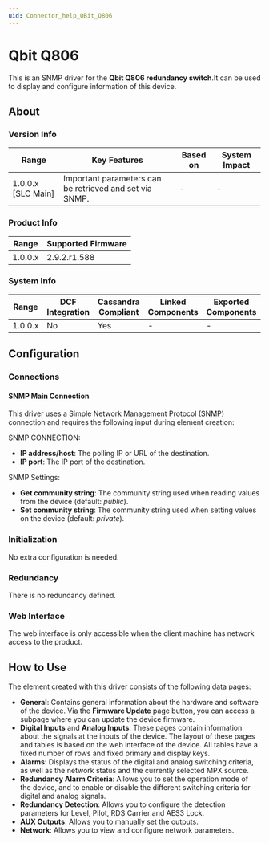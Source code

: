 ```yaml
---
uid: Connector_help_QBit_Q806
---
```


# Qbit Q806

This is an SNMP driver for the **Qbit Q806 redundancy switch**.It can be used to display and configure information of this device.

## About

### Version Info

| **Range**            | **Key Features**                                        | **Based on** | **System Impact** |
|----------------------|---------------------------------------------------------|--------------|-------------------|
| 1.0.0.x \[SLC Main\] | Important parameters can be retrieved and set via SNMP. | \-           | \-                |

### Product Info

| **Range** | **Supported Firmware** |
|-----------|------------------------|
| 1.0.0.x   | 2.9.2.r1.588           |

### System Info

| **Range** | **DCF Integration** | **Cassandra Compliant** | **Linked Components** | **Exported Components** |
|-----------|---------------------|-------------------------|-----------------------|-------------------------|
| 1.0.0.x   | No                  | Yes                     | \-                    | \-                      |

## Configuration

### Connections

#### SNMP Main Connection

This driver uses a Simple Network Management Protocol (SNMP) connection and requires the following input during element creation:

SNMP CONNECTION:

- **IP address/host**: The polling IP or URL of the destination.
- **IP port**: The IP port of the destination.

SNMP Settings:

- **Get community string**: The community string used when reading values from the device (default: *public*).
- **Set community string**: The community string used when setting values on the device (default: *private*).

### Initialization

No extra configuration is needed.

### Redundancy

There is no redundancy defined.

### Web Interface

The web interface is only accessible when the client machine has network access to the product.

## How to Use

The element created with this driver consists of the following data pages:

- **General**: Contains general information about the hardware and software of the device. Via the **Firmware Update** page button, you can access a subpage where you can update the device firmware.
- **Digital Inputs** and **Analog Inputs**: These pages contain information about the signals at the inputs of the device. The layout of these pages and tables is based on the web interface of the device. All tables have a fixed number of rows and fixed primary and display keys.
- **Alarms**: Displays the status of the digital and analog switching criteria, as well as the network status and the currently selected MPX source.
- **Redundancy Alarm Criteria**: Allows you to set the operation mode of the device, and to enable or disable the different switching criteria for digital and analog signals.
- **Redundancy Detection**: Allows you to configure the detection parameters for Level, Pilot, RDS Carrier and AES3 Lock.
- **AUX Outputs**: Allows you to manually set the outputs.
- **Network**: Allows you to view and configure network parameters.
